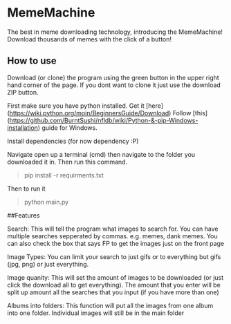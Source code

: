 # MemeMachine

The best in meme downloading technology, introducing the MemeMachine! Download thousands of memes with the click of a button!

## How to use

Download (or clone) the program using the green button in the upper right hand corner of the page.
If you dont want to clone it just use the download ZIP button.

First make sure you have python installed. Get it [here] (https://wiki.python.org/moin/BeginnersGuide/Download)
Follow [this] (https://github.com/BurntSushi/nfldb/wiki/Python-&-pip-Windows-installation) guide for Windows.

Install dependencies (for now dependency :P)

Navigate open up a terminal (cmd) then navigate to the folder you downloaded it in. Then run this command.

> pip install -r requirments.txt


Then to run it

> python main.py

##Features

Search: This will tell the program what images to search for. You can have multiple searches sepperated by commas. e.g. memes, dank memes. You can also check the box that says FP to get the images just on the front page

Image Types: You can limit your search to just gifs or to everything but gifs (jpg, png) or just everything.

Image quanity: This will set the amount of images to be downloaded (or just click the download all to get everything). The amount that you enter will be split up amount all the searches that you input (if you have more than one)

Albums into folders: This function will put all the images from one album into one folder. Individual images will still be in the main folder
